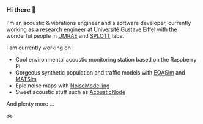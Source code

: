 ### Hi there 👋

I'm an acoustic & vibrations engineer and a software developer, currently working as a research engineer at Université Gustave Eiffel with the wonderful people in [UMRAE](https://www.umrae.fr/) and [SPLOTT](https://splott.univ-gustave-eiffel.fr/) labs.

I am currently working on :

- Cool environmental acoustic monitoring station based on the Raspberry Pi
- Gorgeous synthetic population and traffic models with [EQASim](https://eqasim.org/) and [MATSim](https://www.matsim.org/)
- Epic noise maps with [NoiseModelling](https://noise-planet.org/noisemodelling.html)  
- Sweet acoustic stuff such as [AcousticNode](https://github.com/Nitnelav/AcousticNode)

And plenty more ...

🚲
